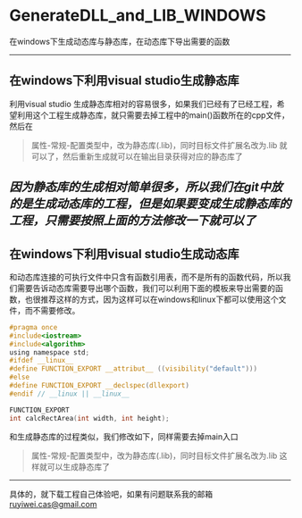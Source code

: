# GenerateDLL_and_LIB_WINDOWS
在windows下生成动态库与静态库，在动态库下导出需要的函数

---
## 在windows下利用visual studio生成静态库

利用visual studio 生成静态库相对的容易很多，如果我们已经有了已经工程，希望利用这个工程生成静态库，就只需要去掉工程中的main()函数所在的cpp文件，然后在
> 属性-常规-配置类型中，改为静态库(.lib)，同时目标文件扩展名改为.lib
就可以了，然后重新生成就可以在输出目录获得对应的静态库了

*因为静态库的生成相对简单很多，所以我们在git中放的是生成动态库的工程，但是如果要变成生成静态库的工程，只需要按照上面的方法修改一下就可以了*
---
## 在windows下利用visual studio生成动态库

和动态库连接的可执行文件中只含有函数引用表，而不是所有的函数代码，所以我们需要告诉动态库需要导出哪个函数，我们可以利用下面的模板来导出需要的函数，也很推荐这样的方式，因为这样可以在windows和linux下都可以使用这个文件，而不需要修改。
```c
#pragma once
#include<iostream>
#include<algorithm>
using namespace std;
#ifdef __linux__
#define FUNCTION_EXPORT __attribut__ ((visibility("default")))
#else
#define FUNCTION_EXPORT __declspec(dllexport)
#endif // __linux || __linux__

FUNCTION_EXPORT
int calcRectArea(int width, int height);
```
和生成静态库的过程类似，我们修改如下，同样需要去掉main入口
>属性-常规-配置类型中，改为静态库(.lib)，同时目标文件扩展名改为.lib
这样就可以生成静态库了

---
具体的，就下载工程自己体验吧，如果有问题联系我的邮箱 ruyiwei.cas@gmail.com
